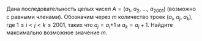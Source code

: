 Дана последовательность целых чисел 
$A=(a_1$, $a_2$, $\dots$, $a_{2001})$ (возможно с равными членами). 
Обозначим через $m$ количество троек 
($a_{i}$, $a_{j}$, $a_{k})$, где $1 \leq i  <   j  <   k \leq 2001$, таких что $a_{j}=a_{i}+$1 и $a_{k}=a_{j}+1$. Найдите максимально возможное значение $m$.